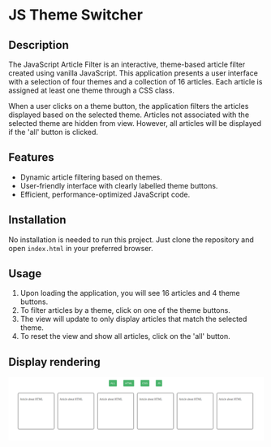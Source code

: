 # JS Theme Switcher

## Description

The JavaScript Article Filter is an interactive, theme-based article filter created using vanilla JavaScript. This application presents a user interface with a selection of four themes and a collection of 16 articles. Each article is assigned at least one theme through a CSS class. 

When a user clicks on a theme button, the application filters the articles displayed based on the selected theme. Articles not associated with the selected theme are hidden from view. However, all articles will be displayed if the 'all' button is clicked.

## Features

- Dynamic article filtering based on themes.
- User-friendly interface with clearly labelled theme buttons.
- Efficient, performance-optimized JavaScript code.

## Installation

No installation is needed to run this project. Just clone the repository and open `index.html` in your preferred browser.

## Usage

1. Upon loading the application, you will see 16 articles and 4 theme buttons.
2. To filter articles by a theme, click on one of the theme buttons.
3. The view will update to only display articles that match the selected theme.
4. To reset the view and show all articles, click on the 'all' button.

## Display rendering

![Display rendering](/image/displayRendering.png)